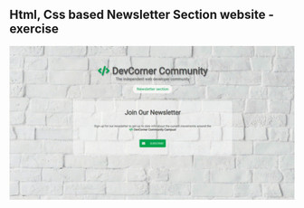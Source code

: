 Html, Css based Newsletter Section website - exercise
---

![NewsletterSection](https://github.com/r4nd3l/NewsletterSection/blob/master/img/sample.gif)
